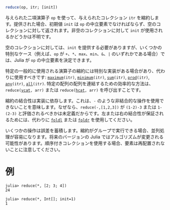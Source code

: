 ```julia
reduce(op, itr; [init])
```

与えられた二項演算子 `op` を使って、与えられたコレクション `itr` を縮約します。提供された場合、初期値 `init` は `op` の中立要素でなければならず、空のコレクションに対して返されます。非空のコレクションに対して `init` が使用されるかどうかは不明です。

空のコレクションに対しては、`init` を提供する必要がありますが、いくつかの特別なケース（例えば、`op` が `+`、`*`、`max`、`min`、`&`、`|` のいずれかである場合）では、Julia が `op` の中立要素を決定できます。

特定の一般的に使用される演算子の縮約には特別な実装がある場合があり、代わりに使用すべきです: [`maximum`](@ref)`(itr)`, [`minimum`](@ref)`(itr)`, [`sum`](@ref)`(itr)`, [`prod`](@ref)`(itr)`, [`any`](@ref)`(itr)`, [`all`](@ref)`(itr)`. 特定の配列の配列を連結するための効率的な方法は、`reduce(`[`vcat`](@ref)`, arr)` または `reduce(`[`hcat`](@ref)`, arr)` を呼び出すことです。

縮約の結合性は実装に依存します。これは、`-` のような非結合的な操作を使用できないことを意味します。なぜなら、`reduce(-,[1,2,3])` が `(1-2)-3` または `1-(2-3)` と評価されるべきかは未定義だからです。左または右の結合性が保証されるためには、代わりに [`foldl`](@ref) または [`foldr`](@ref) を使用してください。

いくつかの操作は誤差を蓄積します。縮約がグループで実行できる場合、並列処理が容易になります。将来のバージョンの Julia ではアルゴリズムが変更される可能性があります。順序付きコレクションを使用する場合、要素は再配置されないことに注意してください。

# 例

```jldoctest
julia> reduce(*, [2; 3; 4])
24

julia> reduce(*, Int[]; init=1)
1
```
